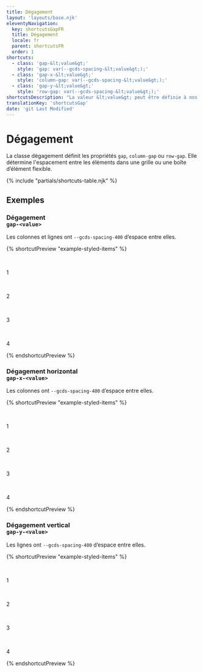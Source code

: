 ```yaml
---
title: Dégagement
layout: 'layouts/base.njk'
eleventyNavigation:
  key: shortcutsGapFR
  title: Dégagement
  locale: fr
  parent: shortcutsFR
  order: 1
shortcuts:
  - class: 'gap-&lt;value&gt;'
    style: 'gap: var(--gcds-spacing-&lt;value&gt;);'
  - class: 'gap-x-&lt;value&gt;'
    style: 'column-gap: var(--gcds-spacing-&lt;value&gt;);'
  - class: 'gap-y-&lt;value&gt;'
    style: 'row-gap: var(--gcds-spacing-&lt;value&gt;);'
shortcutsDescription: "La valeur &lt;value&gt; peut être définie à nos <a href='/fr/styles/espacement/'>unités d'espacement prédéfinies</a> (<code>0</code> - <code>1250</code>)."
translationKey: 'shortcutsGap'
date: 'git Last Modified'
---
```


# Dégagement

La classe dégagement définit les propriétés `gap`, `column-gap` ou `row-gap`. Elle détermine l'espacement entre les éléments dans une grille ou une boîte d’élément flexible.

{% include "partials/shortcuts-table.njk" %}

## Exemples

### Dégagement<br/>`gap-<value>`

Les colonnes et lignes ont `--gcds-spacing-400` d’espace entre elles.

{% shortcutPreview "example-styled-items" %}

<div class="d-grid grid-cols-2 gap-400">
  <p>1</p>
  <p>2</p>
  <p>3</p>
  <p>4</p>
</div>
{% endshortcutPreview %}

### Dégagement horizontal <br/>`gap-x-<value>`

Les colonnes ont `--gcds-spacing-400` d’espace entre elles.

{% shortcutPreview "example-styled-items" %}

<div class="d-grid grid-cols-2 gap-x-400">
  <p>1</p>
  <p>2</p>
  <p>3</p>
  <p>4</p>
</div>
{% endshortcutPreview %}

### Dégagement vertical <br/>`gap-y-<value>`

Les lignes ont `--gcds-spacing-400` d’espace entre elles.

{% shortcutPreview "example-styled-items" %}

<div class="d-grid grid-cols-2 gap-y-400">
  <p>1</p>
  <p>2</p>
  <p>3</p>
  <p>4</p>
</div>
{% endshortcutPreview %}
